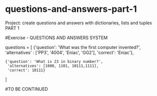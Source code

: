# questions-and-answers-part-1
Project: create questions and answers with dictionaries, lists and tuples PART 1

#Exercise - QUESTIONS AND ANSWERS SYSTEM

questions = [
    {'question': 'What was the first computer invented?', 
     'alternatives' : ['PP3', '4004', 'Eniac', 'GG2'],
     'correct': 'Eniac'},

    {'question': 'What is 23 in binary number?',
     'alternatives': [1000, 1101, 10111,1111],
     'correct': 10111}
]

#TO BE CONTINUED
